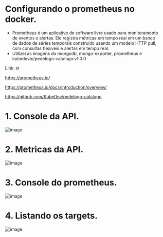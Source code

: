 <h1>Configurando o prometheus no docker.</h1>

+ Prometheus é um aplicativo de software livre usado para monitoramento de eventos e alertas. Ele registra métricas em tempo real em um banco de dados de séries temporais construído usando um modelo HTTP pull, com consultas flexíveis e alertas em tempo real.
+ Utilizei as imagens do mongodb, mongo-exporter, prometheus e kubedevio/pedelogo-catalogo:v1.0.0

Link: 🌐

https://prometheus.io/

https://prometheus.io/docs/introduction/overview/

https://github.com/KubeDev/pedelogo-catalogo

##
  
 <h1>1. Console da API.</h1>

![image](https://github.com/andreelidio/prometheus-no-docker/assets/97263573/25ff6dfe-0c1a-4e2c-af78-d9962ffd9594)

##

 <h1>2. Metricas da API.</h1>
  
![image](https://github.com/andreelidio/prometheus-no-docker/assets/97263573/6ea8d582-8839-47a6-9ced-6abd80e8cbc7)

##

<h1>3. Console do prometheus.</h1>

![image](https://github.com/andreelidio/prometheus-no-docker/assets/97263573/24dea8af-8b76-4745-830c-4f8e05823ead)

##

<h1>4. Listando os targets.</h1>

![image](https://github.com/andreelidio/prometheus-no-docker/assets/97263573/2032b46d-c8d9-4b72-a222-b298e227b238)






